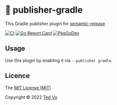 # 🚢  publisher-gradle

This Gradle publisher plugin for [semantic-release](https://github.com/ted-vo/semantic-release)

[![CI](https://github.com/ted-vo/publisher-gradle/workflows/CI/badge.svg?branch=main)](https://github.com/ted-vo/publisher-gradle/actions?query=workflow%3ACI+branch%3Amain)
[![Go Report Card](https://goreportcard.com/badge/github.com/ted-vo/publisher-gradle)](https://goreportcard.com/report/github.com/ted-vo/publisher-gradle)
[![PkgGoDev](https://pkg.go.dev/badge/github.com/ted-vo/publisher-gradle)](https://pkg.go.dev/github.com/ted-vo/publisher-gradle)

## Usage

Use this plugin by enabling it via `--publisher gradle`.

## Licence

The [MIT License (MIT)](http://opensource.org/licenses/MIT)

Copyright © 2022 [Ted Vo](dev.nxonxon)
